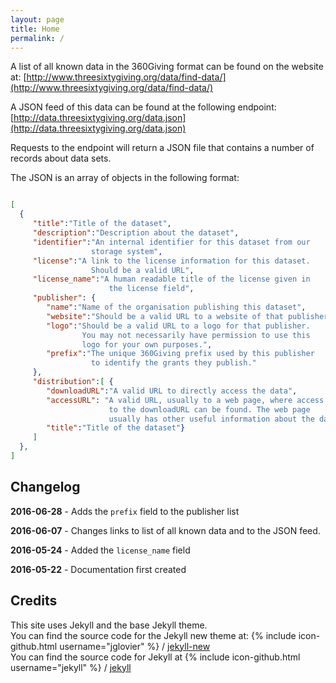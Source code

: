 ```yaml
---
layout: page
title: Home
permalink: /
---
```


A list of all known data in the 360Giving format can be found on the website at: [http://www.threesixtygiving.org/data/find-data/](http://www.threesixtygiving.org/data/find-data/)

A JSON feed of this data can be found at the following endpoint: 
[http://data.threesixtygiving.org/data.json](http://data.threesixtygiving.org/data.json)

Requests to the endpoint will return a JSON file that contains a number of records about data sets.

The JSON is an array of objects in the following format:

~~~json

[
  {
     "title":"Title of the dataset",
     "description":"Description about the dataset",
     "identifier":"An internal identifier for this dataset from our 
                  storage system",
     "license":"A link to the license information for this dataset. 
                  Should be a valid URL",
     "license_name":"A human readable title of the license given in 
                      the license field",
     "publisher": {
        "name":"Name of the organisation publishing this dataset",
        "website":"Should be a valid URL to a website of that publisher",
        "logo":"Should be a valid URL to a logo for that publisher. 
                You may not necessarily have permission to use this 
                logo for your own purposes.",
        "prefix":"The unique 360Giving prefix used by this publisher
                  to identify the grants they publish."
     },
     "distribution":[ {
        "downloadURL":"A valid URL to directly access the data",
        "accessURL": "A valid URL, usually to a web page, where access 
                      to the downloadURL can be found. The web page 
                      usually has other useful information about the data",
        "title":"Title of the dataset"}
     ]
  },
]

~~~

## Changelog

**2016-06-28** - Adds the `prefix` field to the publisher list

**2016-06-07** - Changes links to list of all known data and to the JSON feed.

**2016-05-24** - Added the `license_name` field

**2016-05-22** - Documentation first created

## Credits
This site uses Jekyll and the base Jekyll theme.  
You can find the source code for the Jekyll new theme at:
{% include icon-github.html username="jglovier" %} /
[jekyll-new](https://github.com/jglovier/jekyll-new)  
You can find the source code for Jekyll at
{% include icon-github.html username="jekyll" %} /
[jekyll](https://github.com/jekyll/jekyll)
